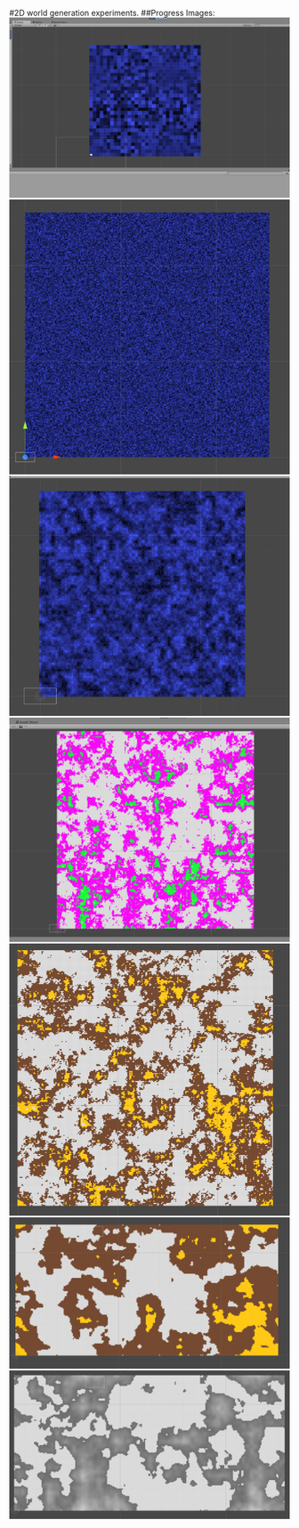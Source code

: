 #2D world generation experiments.
##Progress Images:
![image1](/DevImages/perlin1.png "Interation 1")
![image2](/DevImages/perlin2.png "Interation 2")
![image3](/DevImages/perlin3.png "Interation 3")
![image4](/DevImages/perlin4.png "Interation 4")
![image5](/DevImages/perlin5.png "Interation 5")
![image6](/DevImages/perlin6.png "Interation 6")
![image7](/DevImages/perlin7.png "Interation 7")